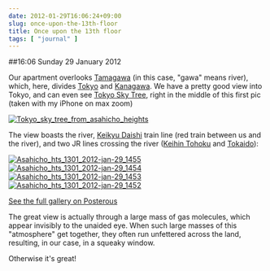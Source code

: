 ```yaml
---
date: 2012-01-29T16:06:24+09:00
slug: once-upon-the-13th-floor
title: Once upon the 13th floor
tags: [ "journal" ]
---
```


##16:06 Sunday 29 January 2012

Our apartment overlooks [Tamagawa](http://en.wikipedia.org/wiki/Tama_River) (in this case, "gawa" means river), which, here, divides [Tokyo](http://en.wikipedia.org/wiki/Tokyo) and [Kanagawa](http://en.wikipedia.org/wiki/Kanagawa_Prefecture).  We have a pretty good view into Tokyo, and can even see [Tokyo Sky Tree](http://www.tokyo-skytree.jp/english/), right in the middle of this first pic (taken with my iPhone on max zoom)

 

[![Tokyo_sky_tree_from_asahicho_heights](http://getfile1.posterous.com/getfile/files.posterous.com/temp-2012-01-28/ewtyvqjvjAIHEhpbEAcjaxCocmybiAuzdBebzdgBgCifJblospcfgBBzHbhc/tokyo_sky_tree_from_asahicho_heights.JPG.scaled500.jpg)](http://getfile8.posterous.com/getfile/files.posterous.com/temp-2012-01-28/ewtyvqjvjAIHEhpbEAcjaxCocmybiAuzdBebzdgBgCifJblospcfgBBzHbhc/tokyo_sky_tree_from_asahicho_heights.JPG.scaled1000.jpg)

 

The view boasts the river, [Keikyu Daishi](http://en.wikipedia.org/wiki/Keiky%C5%AB_Daishi_Line) train line (red train between us and the river), and two JR lines crossing the river ([Keihin Tohoku](http://en.wikipedia.org/wiki/Keihin-T%C5%8Dhoku_Line) and [Tokaido](http://en.wikipedia.org/wiki/T%C5%8Dkaid%C5%8D_Main_Line)):

 

[![Asahicho_hts_1301_2012-jan-29_1455](http://getfile7.posterous.com/getfile/files.posterous.com/temp-2012-01-28/svsdFjufxzEEIhdHuaoJshaFpsGoiHJpBIdpuzlhJAnqclelJromFCEBCorH/asahicho_hts_1301_2012-jan-29_1455.JPG.scaled500.jpg)](http://getfile4.posterous.com/getfile/files.posterous.com/temp-2012-01-28/svsdFjufxzEEIhdHuaoJshaFpsGoiHJpBIdpuzlhJAnqclelJromFCEBCorH/asahicho_hts_1301_2012-jan-29_1455.JPG.scaled1000.jpg) [![Asahicho_hts_1301_2012-jan-29_1454](http://getfile9.posterous.com/getfile/files.posterous.com/temp-2012-01-28/bEbuCHckosIhoxBjEEgJvrzhaFkarFsygvhcnlvvsqqJwsGmEjkdfbpmGkzp/asahicho_hts_1301_2012-jan-29_1454.JPG.scaled500.jpg)](http://getfile0.posterous.com/getfile/files.posterous.com/temp-2012-01-28/bEbuCHckosIhoxBjEEgJvrzhaFkarFsygvhcnlvvsqqJwsGmEjkdfbpmGkzp/asahicho_hts_1301_2012-jan-29_1454.JPG.scaled1000.jpg) [![Asahicho_hts_1301_2012-jan-29_1453](http://getfile1.posterous.com/getfile/files.posterous.com/temp-2012-01-28/HsfionGsGrprAggEaAdjyIghoFhspuxmCGiEseHawiICHfaaudtIdrHJpseq/asahicho_hts_1301_2012-jan-29_1453.JPG.scaled500.jpg)](http://getfile8.posterous.com/getfile/files.posterous.com/temp-2012-01-28/HsfionGsGrprAggEaAdjyIghoFhspuxmCGiEseHawiICHfaaudtIdrHJpseq/asahicho_hts_1301_2012-jan-29_1453.JPG.scaled1000.jpg) [![Asahicho_hts_1301_2012-jan-29_1452](http://getfile7.posterous.com/getfile/files.posterous.com/temp-2012-01-28/FBjxrvIBnlgrowkpAbBHBCafvuapqgmgxDrxcvJnDkGExmJfDeatlbtaydDh/asahicho_hts_1301_2012-jan-29_1452.JPG.scaled500.jpg)](http://getfile7.posterous.com/getfile/files.posterous.com/temp-2012-01-28/FBjxrvIBnlgrowkpAbBHBCafvuapqgmgxDrxcvJnDkGExmJfDeatlbtaydDh/asahicho_hts_1301_2012-jan-29_1452.JPG.scaled1000.jpg)

[See the full gallery on Posterous](http://stream.robnugen.com/once-upon-the-13th-floor)

The great view is actually through a large mass of gas molecules, which appear invisibly to the unaided eye.  When such large masses of this "atmosphere" get together, they often run unfettered across the land, resulting, in our case, in a squeaky window.

 

Otherwise it's great!
